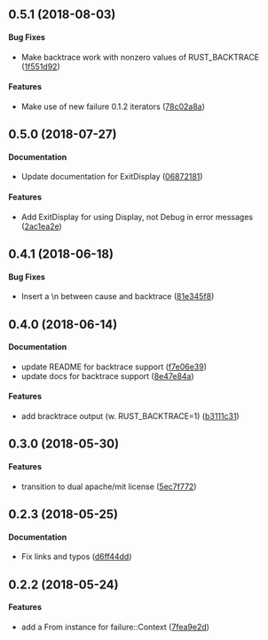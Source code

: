 <a name="0.5.1"></a>
## 0.5.1 (2018-08-03)


#### Bug Fixes

*   Make backtrace work with nonzero values of RUST_BACKTRACE ([1f551d92](https://github.com/tismith/exitfailure/commit/1f551d92313da81316cf989f3750e831a1d66cc7))

#### Features

*   Make use of new failure 0.1.2 iterators ([78c02a8a](https://github.com/tismith/exitfailure/commit/78c02a8af17d209033d87bc1a01064e13e1907fe))



<a name="0.5.0"></a>
## 0.5.0 (2018-07-27)


#### Documentation

*   Update documentation for ExitDisplay ([06872181](https://github.com/tismith/exitfailure/commit/06872181c458cc1091329de43b2f80cae4582128))

#### Features

*   Add ExitDisplay for using Display, not Debug in error messages ([2ac1ea2e](https://github.com/tismith/exitfailure/commit/2ac1ea2e1059cbf82e931020853279eb968a6877))



<a name="0.4.1"></a>
## 0.4.1 (2018-06-18)


#### Bug Fixes

*   Insert a \n between cause and backtrace ([81e345f8](https://github.com/tismith/exitfailure/commit/81e345f8f0e6ef163ff2a164c6c72fc33116393e))



<a name="0.4.0"></a>
## 0.4.0 (2018-06-14)


#### Documentation

*   update README for backtrace support ([f7e06e39](https://github.com/tismith/exitfailure/commit/f7e06e39742443e0127456c4b8f161f5e5e5e2f3))
*   update docs for backtrace support ([8e47e84a](https://github.com/tismith/exitfailure/commit/8e47e84a8e0d9db0f67ae50e7650ac436f14913e))

#### Features

*   add bracktrace output (w. RUST_BACKTRACE=1) ([b3111c31](https://github.com/tismith/exitfailure/commit/b3111c31a238baf2f85f4ff8a4ab9a47e5d3e975))



<a name="0.3.0"></a>
## 0.3.0 (2018-05-30)


#### Features

*   transition to dual apache/mit license ([5ec7f772](https://github.com/tismith/exitfailure/commit/5ec7f77215c7cd2ee8866fd908d596df7c9ea1d5))



<a name="0.2.3"></a>
## 0.2.3 (2018-05-25)


#### Documentation

*   Fix links and typos ([d6ff44dd](https://github.com/tismith/exitfailure/commit/d6ff44dd10fac5acc28d2504c4345d8dce9c3593))



<a name="0.2.2"></a>
## 0.2.2 (2018-05-24)


#### Features

*   add a From instance for failure::Context ([7fea9e2d](https://github.com/tismith/exitfailure/commit/7fea9e2d063065c570f4a84c4395838790e8b0ae))
